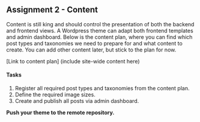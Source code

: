 ##  Assignment 2 - Content
Content is still king and should control the presentation of both the backend and frontend views. A Wordpress theme can adapt both frontend templates and admin dashboard. Below is the content plan, where you can find which post types and taxonomies we need to prepare for and what content to create. You can add other content later, but stick to the plan for now.

[Link to content plan] (include site-wide content here)

#### Tasks
1. Register all required post types and taxonomies from the content plan.
1. Define the required image sizes.
2. Create and publish all posts via admin dashboard.

**Push your theme to the remote repository.**
